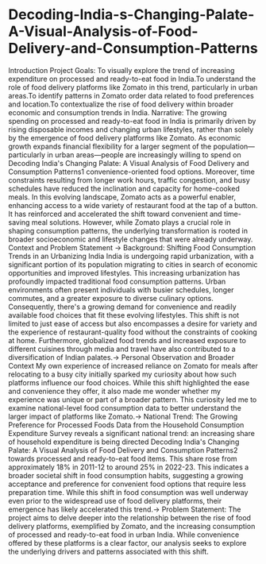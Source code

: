 # Decoding-India-s-Changing-Palate-A-Visual-Analysis-of-Food-Delivery-and-Consumption-Patterns

Introduction
  Project Goals:
To visually explore the trend of increasing expenditure on processed and 
ready-to-eat food in India.To understand the role of food delivery platforms like Zomato in this trend, 
particularly in urban areas.To identify patterns in Zomato order data related to food preferences and 
location.To contextualize the rise of food delivery within broader economic and 
consumption trends in India.
Narrative:
The growing spending on processed and ready-to-eat food in India is primarily 
driven by rising disposable incomes and changing urban lifestyles, rather than 
solely by the emergence of food delivery platforms like Zomato. As economic 
growth expands financial flexibility for a larger segment of the population—
particularly in urban areas—people are increasingly willing to spend on Decoding India's Changing Palate: A Visual Analysis of Food Delivery and Consumption Patterns1
convenience-oriented food options. Moreover, time constraints resulting from 
longer work hours, traffic congestion, and busy schedules have reduced the 
inclination and capacity for home-cooked meals. In this evolving landscape, 
Zomato acts as a powerful enabler, enhancing access to a wide variety of 
restaurant food at the tap of a button. It has reinforced and accelerated the shift 
toward convenient and time-saving meal solutions. However, while Zomato plays a 
crucial role in shaping consumption patterns, the underlying transformation is 
rooted in broader socioeconomic and lifestyle changes that were already 
underway.
Context and Problem Statement
→ Background: Shifting Food Consumption Trends in an Urbanizing India
India is undergoing rapid urbanization, with a significant portion of its population 
migrating to cities in search of economic opportunities and improved lifestyles. 
This increasing urbanization has profoundly impacted traditional food 
consumption patterns. Urban environments often present individuals with busier 
schedules, longer commutes, and a greater exposure to diverse culinary options. 
Consequently, there's a growing demand for convenience and readily available 
food choices that fit these evolving lifestyles. This shift is not limited to just ease 
of access but also encompasses a desire for variety and the experience of 
restaurant-quality food without the constraints of cooking at home. Furthermore, 
globalized food trends and increased exposure to different cuisines through media 
and travel have also contributed to a diversification of Indian palates.→ Personal Observation and Broader Context
My own experience of increased reliance on Zomato for meals  after relocating to 
a busy city initially sparked my curiosity about how such platforms influence our 
food choices. While this shift highlighted the ease and convenience they offer, it 
also made me wonder whether my experience was unique or part of a broader 
pattern. This curiosity led me to examine national-level food consumption data to 
better understand the larger impact of platforms like Zomato.→ National Trend: The Growing Preference for Processed Foods
Data from the Household Consumption Expenditure Survey reveals a significant 
national trend: an increasing share of household expenditure is being directed Decoding India's Changing Palate: A Visual Analysis of Food Delivery and Consumption Patterns2
towards processed and ready-to-eat food items. This share rose from 
approximately 18% in 201112 to around 25% in 202223. This indicates a broader 
societal shift in food consumption habits, suggesting a growing acceptance and 
preference for convenient food options that require less preparation time. While 
this shift in food consumption was well underway even prior to the widespread 
use of food delivery platforms, their emergence has likely accelerated this trend.→ Problem Statement:
The project aims to delve deeper into the relationship between the rise of food 
delivery platforms, exemplified by Zomato, and the increasing consumption of 
processed and ready-to-eat food in urban India. While convenience offered by 
these platforms is a clear factor, our analysis seeks to explore the underlying 
drivers and patterns associated with this shift. 

